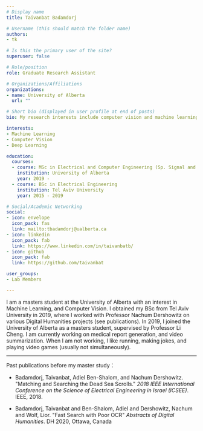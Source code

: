 ```yaml
---
# Display name
title: Taivanbat Badamdorj

# Username (this should match the folder name)
authors:
- tk

# Is this the primary user of the site?
superuser: false

# Role/position
role: Graduate Research Assistant

# Organizations/Affiliations
organizations:
- name: University of Alberta
  url: ""

# Short bio (displayed in user profile at end of posts)
bio: My research interests include computer vision and machine learning.

interests:
- Machine Learning
- Computer Vision
- Deep Learning

education:
  courses:
  - course: MSc in Electrical and Computer Engineering (Sp. Signal and Image Processing)
    institution: University of Alberta
    year: 2019 -
  - course: BSc in Electrical Engineering
    institution: Tel Aviv University
    year: 2015 - 2019

# Social/Academic Networking
social:
- icon: envelope
  icon_pack: fas
  link: mailto:tbadamdorj@ualberta.ca
- icon: linkedin
  icon_pack: fab
  link: https://www.linkedin.com/in/taivanbatb/
- icon: github
  icon_pack: fab
  link: https://github.com/taivanbat

user_groups:
- Lab Members

---
```


I am a masters student at the University of Alberta with an interest in Machine Learning, and Computer Vision. I obtained my BSc from Tel Aviv University in 2019, where I worked with Professor Nachum Dershowitz on various Digital Humanities projects (see publications). In 2019, I joined the University of Alberta as a masters student, supervised by Professor Li Cheng. I am currently working on medical report generation, and video summarization. When I am not working, I like running, making jokes, and playing video games (usually not simultaneously). 

----

Past publications before my master study：

- Badamdorj, Taivanbat, Adiel Ben-Shalom, and Nachum Dershowitz. "Matching and Searching the Dead Sea Scrolls." *2018 IEEE International Conference on the Science of Electrical Engineering in Israel (ICSEE)*. IEEE, 2018.

- Badamdorj, Taivanbat and Ben-Shalom, Adiel and Dershowitz, Nachum and Wolf, Lior. "Fast Search with Poor OCR" *Abstracts of Digital Humanities*. DH 2020, Ottawa, Canada